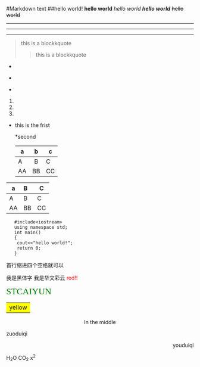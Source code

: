 #Markdown text
##hello world!
**hello world**
*hello world*
***hello world***
~~hello world~~
* * *
***
---
>this is a blockkquote
>>this is a blockkquote
-
+
*
1.
2.
3.
* this is the frist

   *second

   a|b|c
   ---|:--:|---
   A|B|C
   AA|BB|CC

a|B|C
---|:--|---  
   A|B|C
   AA|BB|CC

       #include<iostream>
       using namespace std;
       int main()
       {
        cout<<"hello world!";
        return 0;
       }

首行缩进四个空格就可以

<font face = "黑体">我是黑体字</font>
<font face = "STCAIYUN">我是华文彩云</font>
<font color = red>red!!</font>

<font face="STCAIYUN" color = green size = 5>STCAIYUN</font>

<table><tr><td bgcolor=yellow>yellow</td></tr></table>

<center>In the middle</center>
<p align = "left">zuoduiqi</p>
<p align = "right">youduiqi</p>

H<sub>2</sub>O  CO<sub>2</sub>
x<sup>2</sup>

